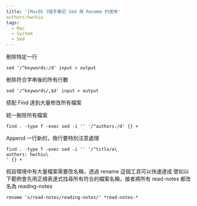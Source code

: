```yaml
---
title: '[MacOS ]隨手筆記 Sed 與 Rename 的使用'
authors:hwchiu
tags:
  - Mac
  - System
  - Sed
---
```


刪除特定一行
```
sed '/^keywords:/d' input > output
```

刪除符合字串後的所有行數
```
sed '/^keywords/,$d' input > output
```

搭配 Find 達到大量修改所有檔案

統一刪除所有檔案
```
find . -type f -exec sed -i '' '/^authors:/d' {} +
```

Append 一行新的，換行要特別注意處理
```
find . -type f -exec sed -i '' '/^title/a\
authors: hwchiu\
' {} +
```

假設環境中有大量檔案需要改名稱，透過 rename 這個工具可以快速達成
譬如以下範例會先用正規表達式找尋所有符合的檔案名稱，接者將所有 read-notes 都改名為 reading-notes
```
rename 's/read-notes/reading-notes/' *read-notes-*
```
